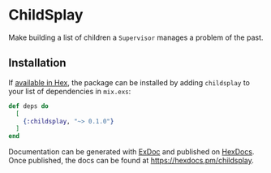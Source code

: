 # ChildSplay

Make building a list of children a `Supervisor` manages a problem of the
past.

## Installation

If [available in Hex](https://hex.pm/docs/publish), the package can be installed
by adding `childsplay` to your list of dependencies in `mix.exs`:

```elixir
def deps do
  [
    {:childsplay, "~> 0.1.0"}
  ]
end
```

Documentation can be generated with [ExDoc](https://github.com/elixir-lang/ex_doc)
and published on [HexDocs](https://hexdocs.pm). Once published, the docs can
be found at <https://hexdocs.pm/childsplay>.

